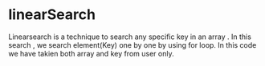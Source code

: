 # linearSearch
Linearsearch is a technique to search any specific key in an array .
In this search , we search element(Key) one by one by using for loop.
In this code we have takien both array and key from user only.
